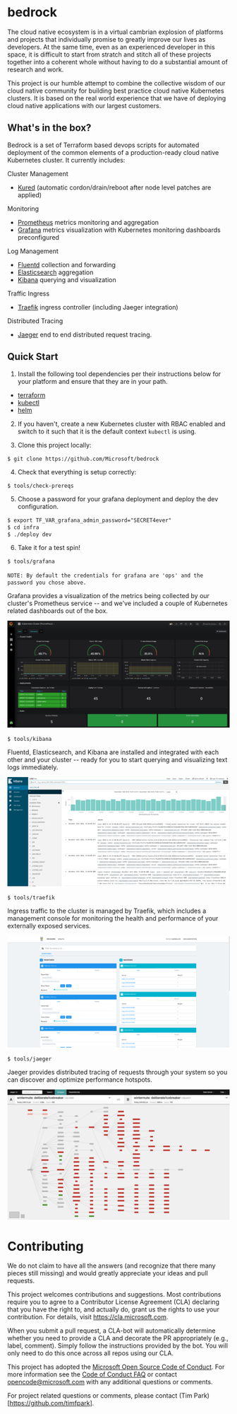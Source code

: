 # bedrock

The cloud native ecosystem is in a virtual cambrian explosion of platforms and projects that individually promise to greatly improve our lives as developers. At the same time, even as an experienced developer in this space, it is difficult to start from stratch and stitch all of these projects together into a coherent whole without having to do a substantial amount of research and work.

This project is our humble attempt to combine the collective wisdom of our cloud native community for building best practice cloud native Kubernetes clusters. It is based on the real world experience that we have of deploying cloud native applications with our largest customers.

## What's in the box?

Bedrock is a set of Terraform based devops scripts for automated deployment of the common elements of a production-ready cloud native Kubernetes cluster. It currently includes:

Cluster Management

-   [Kured](https://github.com/weaveworks/kured) (automatic cordon/drain/reboot after node level patches are applied)

Monitoring

-   [Prometheus](https://prometheus.io/) metrics monitoring and aggregation
-   [Grafana](https://grafana.com/) metrics visualization with Kubernetes monitoring dashboards preconfigured

Log Management

-   [Fluentd](https://www.fluentd.org/) collection and forwarding
-   [Elasticsearch](https://www.elastic.co/) aggregation
-   [Kibana](https://www.elastic.co/products/kibana) querying and visualization

Traffic Ingress

-   [Traefik](https://traefik.io/) ingress controller (including Jaeger integration)

Distributed Tracing

-   [Jaeger](https://www.jaegertracing.io/) end to end distributed request tracing.

## Quick Start

1. Install the following tool dependencies per their instructions below for your platform and ensure that they are in your path.

-   [terraform](https://www.terraform.io/intro/getting-started/install.html)
-   [kubectl](https://kubernetes.io/docs/tasks/tools/install-kubectl/)
-   [helm](https://helm.sh/)

2. If you haven't, create a new Kubernetes cluster with RBAC enabled and switch to it such that it is the default context `kubectl` is using.

3. Clone this project locally:

```
$ git clone https://github.com/Microsoft/bedrock
```

4. Check that everything is setup correctly:

```
$ tools/check-prereqs
```

5. Choose a password for your grafana deployment and deploy the dev configuration.

```
$ export TF_VAR_grafana_admin_password="SECRET4ever"
$ cd infra
$ ./deploy dev
```

6. Take it for a test spin!

```
$ tools/grafana

NOTE: By default the credentials for grafana are 'ops' and the password you chose above.
```

Grafana provides a visualization of the metrics being collected by our cluster's Prometheus service -- and we've included a couple of Kubernetes related dashboards out of the box.

![Grafana Image](./docs/images/grafana.png)

```
$ tools/kibana
```

Fluentd, Elasticsearch, and Kibana are installed and integrated with each other and your cluster -- ready for you to start querying and visualizing text logs immediately.

![Kibana Image](./docs/images/kibana.png)

```
$ tools/traefik
```

Ingress traffic to the cluster is managed by Traefik, which includes a management console for monitoring the health and performance of your externally exposed services.

![Traefik Image](./docs/images/traefik.png)

```
$ tools/jaeger
```

Jaeger provides distributed tracing of requests through your system so you can discover and optimize performance hotspots.

![Jaeger Image](./docs/images/jaeger.png)

# Contributing

We do not claim to have all the answers (and recognize that there many pieces still missing) and would greatly appreciate your ideas and pull requests.

This project welcomes contributions and suggestions. Most contributions require you to agree to a
Contributor License Agreement (CLA) declaring that you have the right to, and actually do, grant us
the rights to use your contribution. For details, visit https://cla.microsoft.com.

When you submit a pull request, a CLA-bot will automatically determine whether you need to provide
a CLA and decorate the PR appropriately (e.g., label, comment). Simply follow the instructions
provided by the bot. You will only need to do this once across all repos using our CLA.

This project has adopted the [Microsoft Open Source Code of Conduct](https://opensource.microsoft.com/codeofconduct/).
For more information see the [Code of Conduct FAQ](https://opensource.microsoft.com/codeofconduct/faq/) or
contact [opencode@microsoft.com](mailto:opencode@microsoft.com) with any additional questions or comments.

For project related questions or comments, please contact (Tim Park)[https://github.com/timfpark].
